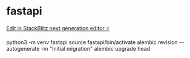 # fastapi

[Edit in StackBlitz next generation editor ⚡️](https://stackblitz.com/~/github.com/zinxon/fastapi)

python3 -m venv fastapi
source fastapi/bin/activate
alembic revision --autogenerate -m "Initial migration"
alembic upgrade head
